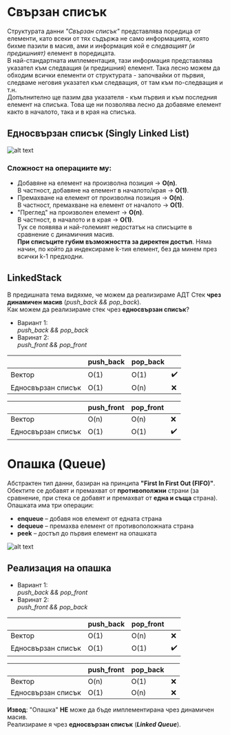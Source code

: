 # Свързан списък

Структурата данни *"Свързан списък"* представлява поредица от елементи, като всеки от тях съдържа не само информацията, която бихме пазили в масив, ами и информация кой е *следващият (и предишният)* елемент в поредицата.  
В най-стандартната имплементация, тази информация представлява указател към следващия (и предишния) елемент. Така лесно можем да обходим всички елементи от структурата - започвайки от първия, следваме неговия указател към следващия, от там към по-следващия и т.н.  
Допълнително ще пазим два указателя - към първия и към последния елемент на списъка. Това ще ни позволява лесно да добавяме елемент както в началото, така и в края на списъка.  
 
 ## Едносвързан списък (Singly Linked List)

![alt text](https://i.ibb.co/37WN76n/SLL.png)

 ### Сложност на операциите му:  
 - Добавяне на елемент на произволна позиция -> **O(n)**.  
В частност, добавяне на елемент в началото/края -> **O(1)**.  
-  Премахване на елемент от произволна позиция -> **O(n)**.   
В частност, премахване на елемент от началото -> **O(1)**.  
- "Преглед" на произволен елемент -> **O(n)**.  
В частност, в началото и в края  -> **O(1)**.  
Тук се появява и най-големият недостатък на списъците в сравнение с динамичния масив.  
**При списъците губим възможността за директен достъп**.  Няма начин, по който да индексираме k-тия елемент, без да минем през всички k-1 предходни.  

## LinkedStack

В предишната тема видяхме, че можем да реализираме АДТ Стек
**чрез динамичен масив** (*push_back && pop_back*).  
Как можем да реализираме стек чрез **едносвързан списък**?  
- Вариант 1:  
*push_back && pop_back*   
- Варинат 2:  
*push_front && pop_front*  

| |push_back|pop_back||  
|--|--|--|--|  
|Вектор|O(1)|O(1)|:heavy_check_mark:|  
|Едносвързан списък|O(1)|O(n)|:x:|  

| |push_front|pop_front||  
|--|--|--|--|  
|Вектор|O(n)|O(n)|:x:|  
|Едносвързан списък|O(1)|O(1)|:heavy_check_mark:|  

# Опашка (Queue)

Абстрактен тип данни, базиран на принципа **"First In First Out (FIFO)"**.  
Обектите се добавят и премахват от **противополжни** страни (за сравнение, при стека се добавят и премахват от **една и съща** страна).  
Опашката има три операции:  
-  **enqueue** – добавя нов елемент от едната страна  
-  **dequeue** – премахва елемент от противоположната страна  
- **peek** – достъп до първия елемент на опашката  

![alt text](https://i.ibb.co/9h5DGkw/Queue.png)

## Реализация на опашка
- Вариант 1:  
*push_back && pop_front*   
- Варинат 2:  
*push_front && pop_back*  

| |push_back|pop_front||  
|--|--|--|--|  
|Вектор|O(1)|O(n)|:x:|  
|Едносвързан списък|O(1)|O(1)|:heavy_check_mark:|  

| |push_front|pop_back||  
|--|--|--|--|  
|Вектор|O(n)|O(1)|:x:|  
|Едносвързан списък|O(1)|O(n)|:x:|  

**Извод**: "Опашка" **НЕ** може да бъде имплементирана чрез динамичен масив.  
Реализираме я чрез **едносвързан списък** (***Linked Queue***).  
